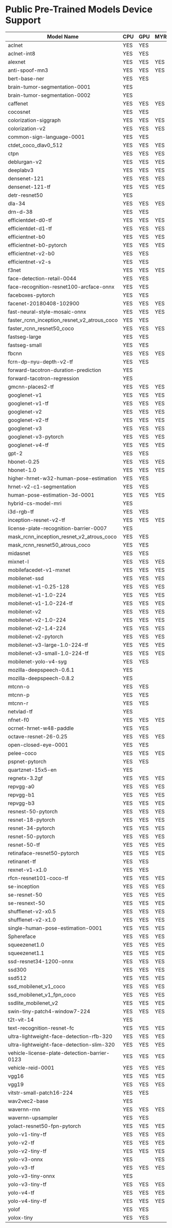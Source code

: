 # Public Pre-Trained Models Device Support

| Model Name | CPU | GPU | MYRIAD |
|------------|-----|-----|--------|
| aclnet | YES | YES |    |
| aclnet-int8 | YES | YES |    |
| alexnet | YES | YES | YES |
| anti-spoof-mn3 | YES | YES | YES |
| bert-base-ner | YES | YES |    |
| brain-tumor-segmentation-0001 | YES |    |    |
| brain-tumor-segmentation-0002 | YES |    |    |
| caffenet | YES | YES | YES |
| cocosnet | YES | YES |    |
| colorization-siggraph | YES | YES | YES |
| colorization-v2 | YES | YES | YES |
| common-sign-language-0001 | YES | YES |    |
| ctdet_coco_dlav0_512 | YES | YES | YES |
| ctpn | YES | YES | YES |
| deblurgan-v2 | YES | YES | YES |
| deeplabv3 | YES | YES | YES |
| densenet-121 | YES | YES | YES |
| densenet-121-tf | YES | YES | YES |
| detr-resnet50 | YES |    |    |
| dla-34 | YES | YES | YES |
| drn-d-38 | YES | YES |    |
| efficientdet-d0-tf | YES | YES | YES |
| efficientdet-d1-tf | YES | YES | YES |
| efficientnet-b0 | YES | YES | YES |
| efficientnet-b0-pytorch | YES | YES | YES |
| efficientnet-v2-b0 | YES | YES |    |
| efficientnet-v2-s | YES | YES |    |
| f3net | YES | YES | YES |
| face-detection-retail-0044 | YES | YES |    |
| face-recognition-resnet100-arcface-onnx | YES | YES |    |
| faceboxes-pytorch | YES | YES |    |
| facenet-20180408-102900 | YES | YES | YES |
| fast-neural-style-mosaic-onnx | YES | YES | YES |
| faster_rcnn_inception_resnet_v2_atrous_coco | YES | YES |    |
| faster_rcnn_resnet50_coco | YES | YES | YES |
| fastseg-large | YES | YES |    |
| fastseg-small | YES | YES |    |
| fbcnn | YES | YES | YES |
| fcrn-dp-nyu-depth-v2-tf | YES | YES |    |
| forward-tacotron-duration-prediction | YES |    |    |
| forward-tacotron-regression | YES |    |    |
| gmcnn-places2-tf | YES | YES | YES |
| googlenet-v1 | YES | YES | YES |
| googlenet-v1-tf | YES | YES | YES |
| googlenet-v2 | YES | YES | YES |
| googlenet-v2-tf | YES | YES | YES |
| googlenet-v3 | YES | YES | YES |
| googlenet-v3-pytorch | YES | YES | YES |
| googlenet-v4-tf | YES | YES | YES |
| gpt-2 | YES | YES | |
| hbonet-0.25 | YES | YES | YES |
| hbonet-1.0 | YES | YES | YES |
| higher-hrnet-w32-human-pose-estimation | YES | YES |    |
| hrnet-v2-c1-segmentation | YES | YES |    |
| human-pose-estimation-3d-0001 | YES | YES | YES |
| hybrid-cs-model-mri | YES |    |    |
| i3d-rgb-tf | YES | YES |    |
| inception-resnet-v2-tf | YES | YES | YES |
| license-plate-recognition-barrier-0007 | YES |    |    |
| mask_rcnn_inception_resnet_v2_atrous_coco | YES | YES |    |
| mask_rcnn_resnet50_atrous_coco | YES | YES |    |
| midasnet | YES | YES |    |
| mixnet-l | YES | YES | YES |
| mobilefacedet-v1-mxnet | YES | YES | YES |
| mobilenet-ssd | YES | YES | YES |
| mobilenet-v1-0.25-128 | YES | YES | YES |
| mobilenet-v1-1.0-224 | YES | YES | YES |
| mobilenet-v1-1.0-224-tf | YES | YES | YES |
| mobilenet-v2 | YES | YES | YES |
| mobilenet-v2-1.0-224 | YES | YES | YES |
| mobilenet-v2-1.4-224 | YES | YES | YES |
| mobilenet-v2-pytorch | YES | YES | YES |
| mobilenet-v3-large-1.0-224-tf | YES | YES | YES |
| mobilenet-v3-small-1.0-224-tf | YES | YES | YES |
| mobilenet-yolo-v4-syg | YES | YES |    |
| mozilla-deepspeech-0.6.1 | YES |    |    |
| mozilla-deepspeech-0.8.2 | YES |    |    |
| mtcnn-o | YES | YES |    |
| mtcnn-p | YES | YES |    |
| mtcnn-r | YES | YES |    |
| netvlad-tf | YES |    |    |
| nfnet-f0 | YES | YES | YES |
| ocrnet-hrnet-w48-paddle | YES | YES | |
| octave-resnet-26-0.25 | YES | YES | YES |
| open-closed-eye-0001 | YES | YES |    |
| pelee-coco | YES | YES | YES |
| pspnet-pytorch | YES | YES |    |
| quartznet-15x5-en | YES |    |    |
| regnetx-3.2gf | YES | YES | YES |
| repvgg-a0 | YES | YES | YES |
| repvgg-b1 | YES | YES | YES |
| repvgg-b3 | YES | YES | YES |
| resnest-50-pytorch | YES | YES | YES |
| resnet-18-pytorch | YES | YES | YES |
| resnet-34-pytorch | YES | YES | YES |
| resnet-50-pytorch | YES | YES | YES |
| resnet-50-tf | YES | YES | YES |
| retinaface-resnet50-pytorch | YES | YES | YES |
| retinanet-tf | YES | YES |    |
| rexnet-v1-x1.0 | YES | YES |    |
| rfcn-resnet101-coco-tf | YES | YES | YES |
| se-inception | YES | YES | YES |
| se-resnet-50 | YES | YES | YES |
| se-resnext-50 | YES | YES | YES |
| shufflenet-v2-x0.5 | YES | YES | YES |
| shufflenet-v2-x1.0 | YES | YES | YES |
| single-human-pose-estimation-0001 | YES | YES | YES |
| Sphereface | YES | YES | YES |
| squeezenet1.0 | YES | YES | YES |
| squeezenet1.1 | YES | YES | YES |
| ssd-resnet34-1200-onnx | YES | YES | YES |
| ssd300 | YES | YES | YES |
| ssd512 | YES | YES | YES |
| ssd_mobilenet_v1_coco | YES | YES | YES |
| ssd_mobilenet_v1_fpn_coco | YES | YES | YES |
| ssdlite_mobilenet_v2 | YES | YES | YES |
| swin-tiny-patch4-window7-224 | YES | YES | YES |
| t2t-vit-14 | YES | | |
| text-recognition-resnet-fc | YES | YES | YES |
| ultra-lightweight-face-detection-rfb-320 | YES | YES | YES |
| ultra-lightweight-face-detection-slim-320 | YES | YES | YES |
| vehicle-license-plate-detection-barrier-0123 | YES | YES | YES |
| vehicle-reid-0001 | YES | YES | YES |
| vgg16 | YES | YES | YES |
| vgg19 | YES | YES | YES |
| vitstr-small-patch16-224 | YES | YES | |
| wav2vec2-base | YES |    |    |
| wavernn-rnn | YES | YES | YES |
| wavernn-upsampler | YES | YES |    |
| yolact-resnet50-fpn-pytorch | YES | YES | YES |
| yolo-v1-tiny-tf | YES | YES | YES |
| yolo-v2-tf | YES | YES | YES |
| yolo-v2-tiny-tf | YES | YES | YES |
| yolo-v3-onnx | YES | | YES |
| yolo-v3-tf | YES | YES | YES |
| yolo-v3-tiny-onnx | YES | | |
| yolo-v3-tiny-tf | YES | YES | YES |
| yolo-v4-tf | YES | YES | YES |
| yolo-v4-tiny-tf | YES | YES | YES |
| yolof | YES | YES |    |
| yolox-tiny | YES | YES | |
